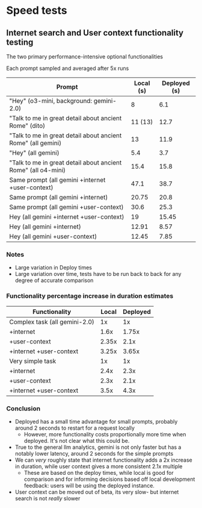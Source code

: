 # Speed tests

## Internet search and User context functionality testing

The two primary performance-intensive optional functionalities

Each prompt sampled and averaged after 5x runs
 
| Prompt                                                        | Local (s) | Deployed (s) |
|---------------------------------------------------------------|-----------|--------------|
| "Hey" (o3-mini, background: gemini-2.0)                       | 8         | 6.1          |
| "Talk to me in great detail about ancient Rome" (dito)        | 11 (13)   | 12.7         | (from this point on times are logged programatically) (huge variability over time, probably due to load on openAi servers)
| "Talk to me in great detail about ancient Rome" (all gemini)  | 13        | 11.9         |
| "Hey" (all gemini)                                            | 5.4       | 3.7          |
| "Talk to me in great detail about ancient Rome" (all o4-mini) | 15.4      | 15.8         |
| Same prompt (all gemini +internet +user-context)              | 47.1      | 38.7         |
| Same prompt (all gemini +internet)                            | 20.75     | 20.8         | (well now it's greece because I'm afraid of hitting the same sites too much, but you get the idea. Deployed has an outlier that slows it down - but it's a REAL outlier)
| Same prompt (all gemini +user-context)                        | 30.6      | 25.3         | (Notable decrese in time after 4th call in both sets, presumably neo4j client 'warming' up to requests from this address
| Hey (all gemini +internet +user-context)                      | 19        | 15.45        |
| Hey (all gemini +internet)                                    | 12.91     | 8.57         |
| Hey (all gemini +user-context)                                | 12.45     | 7.85         |

### Notes

- Large variation in Deploy times
- Large variation over time, tests have to be run back to back for any degree of accurate comparison


### Functionality percentage increase in duration estimates

| Functionality                 | Local | Deployed |
|-------------------------------|-------|----------|
| Complex task (all gemini-2.0) | 1x    | 1x       |
| +internet                     | 1.6x  | 1.75x    |
| +user-context                 | 2.35x | 2.1x     |
| +internet +user-context       | 3.25x | 3.65x    | (These measurements roughly add up to the combined total: 1.6 x 2.35 = 3.76 , 115% of actual. 1.75 x 2.1 = 3.675x, 100.7% of actual)
| Very simple task              | 1x    | 1x       |
| +internet                     | 2.4x  | 2.3x     |
| +user-context                 | 2.3x  | 2.1x     |
| +internet +user-context       | 3.5x  | 4.3x     | (Deployed roughly matches up to the combined total, 2.3 x 2.1 = 4.83, 112.3% of actual. Local is -at least the same order of magnitude? 2.4 x 2.3 = 5.52, 157% of actual)

### Conclusion

- Deployed has a small time advantage for small prompts, probably around 2 seconds to restart for a request locally
  - However, more functionality costs proportionally more time when deployed. It's not clear what this could be.
- True to the general llm analytics, gemini is not only faster but has a notably lower latency, around 2 seconds for the simple prompts
- We can *very* roughly state that internet functionality adds a 2x increase in duration, while user context gives a more consistent 2.1x multiple
  - These are based on the deploy times, while local is good for comparison and for informing decisions based off local development feedback: users will be using the deployed instance.
- User context can be moved out of beta, its very slow- but internet search is not *really* slower

